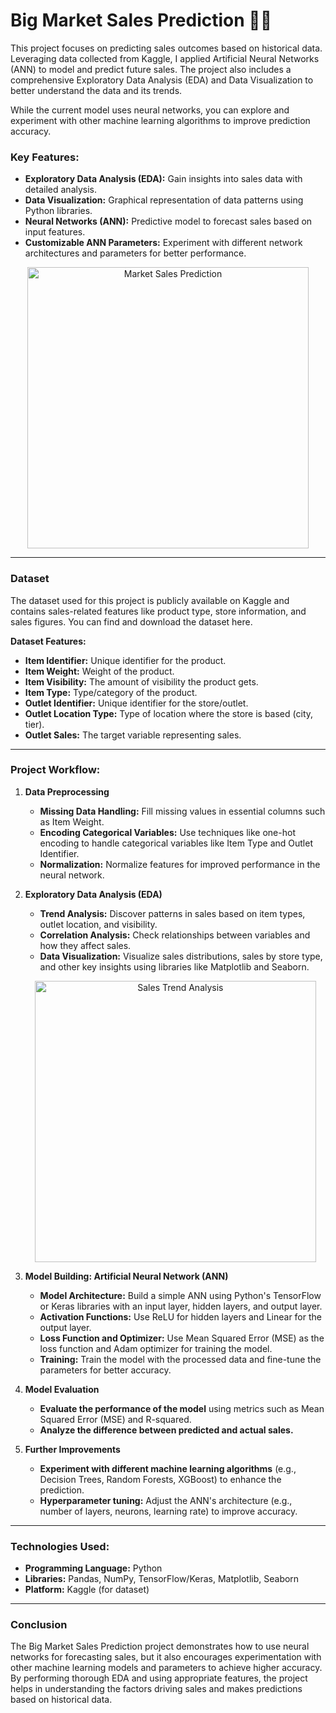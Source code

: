 # Big Market Sales Prediction 🏪🛒

This project focuses on predicting sales outcomes based on historical data. Leveraging data collected from Kaggle, I applied Artificial Neural Networks (ANN) to model and predict future sales. The project also includes a comprehensive Exploratory Data Analysis (EDA) and Data Visualization to better understand the data and its trends.

While the current model uses neural networks, you can explore and experiment with other machine learning algorithms to improve prediction accuracy.

### Key Features:
- **Exploratory Data Analysis (EDA):** Gain insights into sales data with detailed analysis.
- **Data Visualization:** Graphical representation of data patterns using Python libraries.
- **Neural Networks (ANN):** Predictive model to forecast sales based on input features.
- **Customizable ANN Parameters:** Experiment with different network architectures and parameters for better performance.

<p align="center">
  <img src="img/market_sales_prediction.png" alt="Market Sales Prediction" width="450"/>
</p>

---

### Dataset

The dataset used for this project is publicly available on Kaggle and contains sales-related features like product type, store information, and sales figures. You can find and download the dataset here.

**Dataset Features:**
- **Item Identifier:** Unique identifier for the product.
- **Item Weight:** Weight of the product.
- **Item Visibility:** The amount of visibility the product gets.
- **Item Type:** Type/category of the product.
- **Outlet Identifier:** Unique identifier for the store/outlet.
- **Outlet Location Type:** Type of location where the store is based (city, tier).
- **Outlet Sales:** The target variable representing sales.

---

### Project Workflow:

1. **Data Preprocessing**
   - **Missing Data Handling:** Fill missing values in essential columns such as Item Weight.
   - **Encoding Categorical Variables:** Use techniques like one-hot encoding to handle categorical variables like Item Type and Outlet Identifier.
   - **Normalization:** Normalize features for improved performance in the neural network.

2. **Exploratory Data Analysis (EDA)**
   - **Trend Analysis:** Discover patterns in sales based on item types, outlet location, and visibility.
   - **Correlation Analysis:** Check relationships between variables and how they affect sales.
   - **Data Visualization:** Visualize sales distributions, sales by store type, and other key insights using libraries like Matplotlib and Seaborn.

   <p align="center">
     <img src="img/sales_trend_analysis.png" alt="Sales Trend Analysis" width="450"/>
   </p>

3. **Model Building: Artificial Neural Network (ANN)**
   - **Model Architecture:** Build a simple ANN using Python's TensorFlow or Keras libraries with an input layer, hidden layers, and output layer.
   - **Activation Functions:** Use ReLU for hidden layers and Linear for the output layer.
   - **Loss Function and Optimizer:** Use Mean Squared Error (MSE) as the loss function and Adam optimizer for training the model.
   - **Training:** Train the model with the processed data and fine-tune the parameters for better accuracy.

4. **Model Evaluation**
   - **Evaluate the performance of the model** using metrics such as Mean Squared Error (MSE) and R-squared.
   - **Analyze the difference between predicted and actual sales.**

5. **Further Improvements**
   - **Experiment with different machine learning algorithms** (e.g., Decision Trees, Random Forests, XGBoost) to enhance the prediction.
   - **Hyperparameter tuning:** Adjust the ANN's architecture (e.g., number of layers, neurons, learning rate) to improve accuracy.

---

### Technologies Used:
- **Programming Language:** Python
- **Libraries:** Pandas, NumPy, TensorFlow/Keras, Matplotlib, Seaborn
- **Platform:** Kaggle (for dataset)

---

### Conclusion

The Big Market Sales Prediction project demonstrates how to use neural networks for forecasting sales, but it also encourages experimentation with other machine learning models and parameters to achieve higher accuracy. By performing thorough EDA and using appropriate features, the project helps in understanding the factors driving sales and makes predictions based on historical data.
